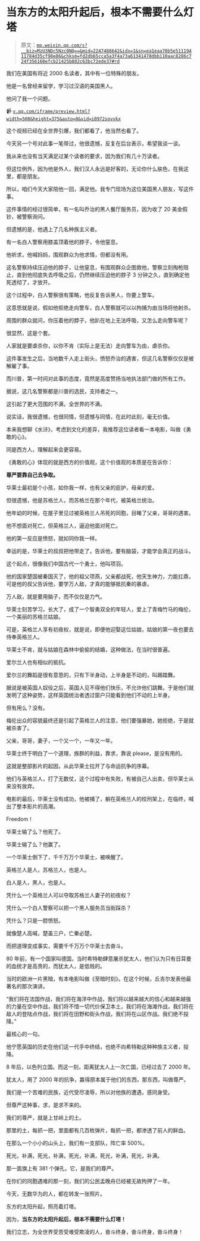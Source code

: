 # 当东方的太阳升起后，根本不需要什么灯塔

> 原文：[`mp.weixin.qq.com/s?__biz=MzU3NDc5Nzc0NQ==&mid=2247488642&idx=1&sn=ea1eaa70b5e51119411784d35cf98e86&chksm=fd2db65cca5a3f4a73a61341478dbb110aac8286c724f356160efcb21425b882c63bc72ede37#rd`](http://mp.weixin.qq.com/s?__biz=MzU3NDc5Nzc0NQ==&mid=2247488642&idx=1&sn=ea1eaa70b5e51119411784d35cf98e86&chksm=fd2db65cca5a3f4a73a61341478dbb110aac8286c724f356160efcb21425b882c63bc72ede37#rd)

我们在美国有将近 2000 名读者，其中有一位特殊的朋友。 

他是一名曾经来留学，学习过汉语的美国黑人。

他问了我一个问题。

📹 [`v.qq.com/iframe/preview.html?width=500&height=375&auto=0&vid=i0972sovvkx`](https://v.qq.com/iframe/preview.html?width=500&height=375&auto=0&vid=i0972sovvkx)

这个视频已经在全世界引爆，我们都看了，他当然也看了。

今天另一个号对此事一笔带过，他很遗憾，反复在后台表示，希望我谈一谈。

我从来也没有当天满足过某个读者的要求，因为我们有几十万读者。 

但这位例外，因为他是外人，我们汉人永远是好客的，无论你什么肤色，在我这里，都是朋友。

所以，咱们今天大家陪他一回，满足他。我专门现场为这位美国黑人朋友，写这件事。

这件事情的经过很简单，有一名叫乔治的黑人餐厅服务员，因为收了 20 美金假钞，被警察询问。

但遗憾的是，他遇上了几名种族主义者。

有一名白人警察用膝盖顶着他的脖子，令他窒息。

他祈求，他喊妈妈，围观群众为他求情，但都没有用。 

这名警察持续压迫他的脖子，让他窒息，有围观群众企图救他，警察立刻掏枪阻止，直到他彻底失去呼吸之后，仍然继续压迫他的脖子 3 分钟之久，直到确定他死透彻了，才放开。 

这个过程中，白人警察很有策略，他反复告诉黑人，你要上警车。

这意思就是说，假如他拒绝走向警车，白人警察就可以以拘捕为由当场将他射杀。 

周围的群众就问，你压着他的脖子，他趴在地上无法呼吸，又怎么走向警车呢？

很显然，这是个套。

人家就是要虐杀你，以你不肯（实际上是无法）走向警车为由，虐杀你。 

这件事发生之后，当地数千人走上街头，愤怒乔治的遇害，但这几名警察仅仅是被解雇了事。

而川普，第一时间对此事的态度，竟然是高度赞扬当地执法部门做的所有工作。 

据说，这几名警察都是川普的选民，支持者之一。

这引起了更大范围的不满，全世界的不满。

说实话，我很遗憾，也很同情，但遗憾与同情，在此时此刻，毫无价值。 

本来我想聊《水浒》，考虑到文化的差异，我推荐这位读者看一本电影，叫做《勇敢的心》。

同是西方人，理解起来会更容易。 

《勇敢的心》体现的就是西方的价值观，这个价值观的本质是在告诉你：

**尊严要靠自己去争取。**

华莱士最初是个小孩，如你我一样，也有父亲的庇护，母亲的爱。

但很遗憾，他是苏格兰人，而苏格兰在那个年代，被英格兰统治。

他年幼的时候，在屋子里见过被英格兰人吊死的同胞，目睹了父亲，哥哥的遇害。 

他不想面对死亡，但英格兰人，逼迫他面对死亡。 

他的第一反应是愤怒，就如同你我一样。

幸运的是，华莱士的叔叔把他带走了，告诉他，要有脑袋，才能学会真正的战斗。

这个起点，很像我们中国古代一个勇士，他叫项羽。

他的国家楚国被秦国灭了，他的祖父项燕，父亲都战死，他天生神力，力能扛鼎，可是他的叔父告诉他，要学万人敌，才真的能够抵抗秦的暴虐。

万人敌，就是要用脑子，而不仅仅是力气。

华莱士刻苦学习，长大了，成了一个智勇双全的年轻人，爱上了青梅竹马的梅伦，一个美丽的苏格兰姑娘。

可是，英格兰人享有初夜权，就是说，即便他迎娶这位姑娘，姑娘的第一夜也要去侍奉英格兰人。

华莱士不肯，就与姑娘在森林中偷偷的结婚，这种做法，在当时很普遍。

爱尔兰人也有相似的抵抗。

爱尔兰的舞蹈是很有意思的，只有下半身动，上半身是不动的，叫踢踏舞。

据说是被英国人奴役之后，英国人见不得他们快乐，不允许他们跳舞。于是他们就发明了这种姿势，这样英国统治者透过窗户只能看到他们不动的上半身。

但有用么？没有。

梅伦出众的容貌最终还是引起了英格兰人的注意，他们要强暴她，她拒绝，于是就被杀害了。

父亲，哥哥，妻子，一个又一个，一年又一年。 

华莱士终于明白了一个道理，族群的利益，靠求，靠说 please，是没有用的。

这就是整部影片的起因，从此华莱士拉开了与命运抗争的序幕。

他们与英格兰人，打了无数仗，这个过程中有失败，有被自己人出卖，但华莱士从来没有放弃。

电影的最后，华莱士没有成功，他被捕了，躺在英格兰人的绞刑架上，在临终，喊出了整本影片的高潮。

Freedom！

华莱士输了么？他死了。 

华莱士输了么？他赢了。

一个华莱士倒下了，千千万万个华莱士，被唤醒了。

英格兰人是人，苏格兰人，也是人。 

白人是人，黑人，也是人。

凭什么一个英格兰人可以夺取苏格兰人妻子的初夜权？

凭什么一个白人警察可以把一个黑人服务员当街踩杀？

凭什么？只是一腔愤怒。 

就像楚人高喊，楚虽三户，亡秦必楚。

而把道理变成事实，需要千千万万个华莱士去奋斗。

80 年前，有一个国家叫德国，当时希特勒肆意屠杀犹太人，他们认为只有日耳曼的血统才是高贵的，而犹太人，是低贱的。 

当时的欧洲一片黑暗，有本电影叫做《至暗时刻》。在这个时候，丘吉尔发表他最著名的那次演讲。

“我们将在法国作战，我们将在海洋中作战，我们将以越来越大的信心和越来越强的力量在空中作战，我们将不惜一切代价保卫本土，我们将在海滩作战，我们将在敌人的登陆点作战，我们将在田野和街头作战，我们将在山区作战。我们绝不投降。”

最核心的一句。 

他宁愿英国的历史在他们这一代手中终结，也绝不向希特勒这种种族主义者，投降。 

8 年后，以色列立国。而这一刻，距离犹太人上一次亡国，已经过去了 2000 年。 

犹太人，用了 2000 年的抗争，赢得原本属于他们的东西，那东西，叫做尊严。 

我们是一个苦难的民族，近代受尽凌辱，所以对他族的遭遇，感同身受。 

但尊严这种事，求，是求不来的。 

我们的尊严，就是上甘岭上的土。 

那里的土，每抓一把，里面都有几百枚弹片，每抓一把，都渗透了前人的鲜血。

在那么一个小小的山头上，我们有一支部队，阵亡率 500%。

死光，补满，死光，补满，死光，补满，死光，补满，死光，补满。

那一面旗上有 381 个弹孔，它，是我们的尊严。 

在你们的同胞遇难的那一刻，我们的公民孟晚舟已经被无故拘押了一年。

今天，无数华为的人，都在转发一张照片。 

东方的太阳升起，照亮着灯塔。

因为，**当东方的太阳升起后，根本不需要什么灯塔！**

我们立志，为全世界受苦受难受欺凌的人，奋斗终身，奋斗终身，奋斗终身！